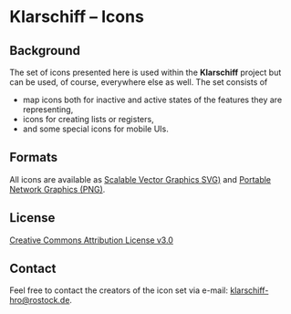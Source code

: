 # Klarschiff – Icons


## Background

The set of icons presented here is used within the **Klarschiff** project but can be used, of course, everywhere else as well. The set consists of

* map icons both for inactive and active states of the features they are representing,
* icons for creating lists or registers,
* and some special icons for mobile UIs.


## Formats

All icons are available as [Scalable Vector Graphics SVG)](http://en.wikipedia.org/wiki/Svg) and [Portable Network Graphics (PNG)](http://en.wikipedia.org/wiki/Portable_Network_Graphics).


## License

[Creative Commons Attribution License v3.0](http://creativecommons.org/licenses/by/3.0/)


## Contact

Feel free to contact the creators of the icon set via e-mail: <klarschiff-hro@rostock.de>.